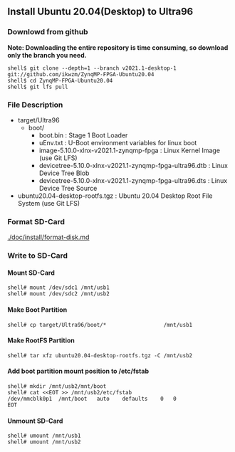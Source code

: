 ## Install Ubuntu 20.04(Desktop) to Ultra96

### Downlowd from github

**Note: Downloading the entire repository is time consuming, so download only the branch you need.**

```console
shell$ git clone --depth=1 --branch v2021.1-desktop-1 git://github.com/ikwzm/ZynqMP-FPGA-Ubuntu20.04
shell$ cd ZynqMP-FPGA-Ubuntu20.04
shell$ git lfs pull
```

### File Description

 * target/Ultra96
   + boot/
     - boot.bin                                                    : Stage 1 Boot Loader
     - uEnv.txt                                                    : U-Boot environment variables for linux boot
     - image-5.10.0-xlnx-v2021.1-zynqmp-fpga                       : Linux Kernel Image       (use Git LFS)
     - devicetree-5.10.0-xlnx-v2021.1-zynqmp-fpga-ultra96.dtb      : Linux Device Tree Blob   
     - devicetree-5.10.0-xlnx-v2021.1-zynqmp-fpga-ultra96.dts      : Linux Device Tree Source
 * ubuntu20.04-desktop-rootfs.tgz                                  : Ubuntu 20.04 Desktop Root File System (use Git LFS)
 
### Format SD-Card

[./doc/install/format-disk.md](format-disk.md)

### Write to SD-Card

#### Mount SD-Card

```console
shell# mount /dev/sdc1 /mnt/usb1
shell# mount /dev/sdc2 /mnt/usb2
```
#### Make Boot Partition

```console
shell# cp target/Ultra96/boot/*                  /mnt/usb1
```

#### Make RootFS Partition

```console
shell# tar xfz ubuntu20.04-desktop-rootfs.tgz -C /mnt/usb2
```

#### Add boot partition mount position to /etc/fstab

```console
shell# mkdir /mnt/usb2/mnt/boot
shell# cat <<EOT >> /mnt/usb2/etc/fstab
/dev/mmcblk0p1	/mnt/boot	auto	defaults	0	0
EOT
```

#### Unmount SD-Card

```console
shell# umount /mnt/usb1
shell# umount /mnt/usb2
```


